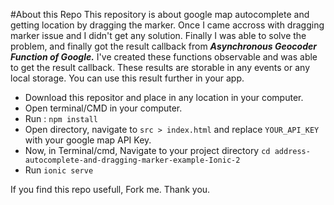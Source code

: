#About this Repo
This repository is about google map autocomplete and getting location by dragging the marker.
Once I came accross with dragging marker issue and I didn't get any solution. Finally I was able to solve the problem, and finally got the result callback from <b><i> Asynchronous Geocoder Function of Google.</i></b>
I've created these functions observable and was able to get the result callback.
These results are storable in any events or any local storage. You can use this result further in your app.

<ul>
  <li>Download this repositor and place in any location in your computer.</li>
  <li>Open terminal/CMD in your computer.</li>
  <li>Run : <code>npm install</code></li>
  <li>Open directory, navigate to <code>src > index.html</code> and replace <code>YOUR_API_KEY</code> with your google map API Key.</li>
  <li>Now, in Terminal/cmd, Navigate to your project directory <code>cd address-autocomplete-and-dragging-marker-example-Ionic-2</code></li>
  <li>Run <code>ionic serve</code></li>
</ul>

<footer>
If you find this repo usefull, Fork me. Thank you.
</footer>
